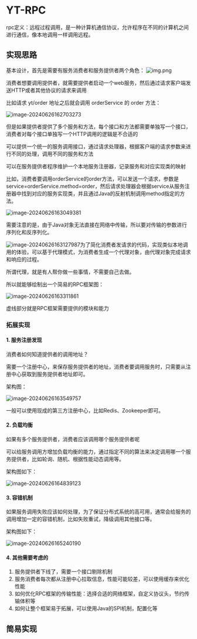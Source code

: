 # YT-RPC

rpc定义：远程过程调用，是一种计算机通信协议，允许程序在不同的计算机之间进行通信，像本地调用一样调用远程。

## 实现思路
基本设计，首先是需要有服务消费者和服务提供者两个角色：
![img.png](assets/img.png)



消费者想要调用提供者，就需要提供者启动一个web服务，然后通过请求客户端发送HTTP或者其他协议的请求来调用

比如请求 yt/order 地址之后就会调用 orderService 的 order 方法：

![image-20240626162703273](assets/image-20240626162703273.png)

但是如果提供者提供了多个服务和方法，每个接口和方法都需要单独写一个接口，消费者对每个接口单独写一个HTTP调用的逻辑是不合适的

可以提供一个统一的服务调用接口，通过请求处理器，根据客户端的请求参数来进行不同的处理，调用不同的服务和方法

可以在服务提供者程序维护一个本地服务注册器，记录服务和对应实现类的映射

比如，消费者要调用orderService的order方法，可以发送一个请求，参数是 service=orderService.method=order，然后请求处理器会根据service从服务注册器中找到对应的服务实现类，并且通过Java的反射机制调用method指定的方法。

![image-20240626163049381](assets/image-20240626163049381.png)

需要注意的是，由于Java对象无法直接在网络中传输，所以要对传输的参数进行序列化和反序列化。

![image-20240626163127987](assets/image-20240626163127987.png)为了简化消费者发请求的代码，实现类似本地调用的体验，可以基于代理模式，为消费者生成一个代理对象，由代理对象完成请求和响应的过程。

所谓代理，就是有人帮你做一些事情，不需要自己去做。

所以就能够绘制出一个简易的RPC框架图：

![image-20240626163311861](assets/image-20240626163311861.png)

虚线部分就是RPC框架需要提供的模块和能力

### 拓展实现

#### 1. 服务注册发现

消费者如何知道提供者的调用地址？

需要一个注册中心，来保存服务提供者的地址，消费者要调用服务时，只需要从注册中心获取到服务提供者地址即可。

架构图：

![image-20240626163549757](assets/image-20240626163549757.png)

一般可以使用现成的第三方注册中心，比如Redis、Zookeeper即可。

#### 2. 负载均衡

如果有多个服务提供者，消费者应该调用哪个服务提供者呢

可以给服务调用方增加负载均衡的能力，通过指定不同的算法来决定调用哪一个服务提供者，比如轮询、随机、根据性能动态调用等。

架构图如下：

![image-20240626164839123](assets/image-20240626164839123.png)

#### 3. 容错机制

如果服务调用失败应该如何处理，为了保证分布式系统的高可用，通常会给服务的调用增加一定的容错机制，比如失败重试，降级调用其他接口等。

架构图如下：

![image-20240626165240190](assets/image-20240626165240190.png)



#### 4. 其他需要考虑的

1. 服务提供者下线了，需要一个接口剔除机制
2. 服务消费者每次都从注册中心拉取信息，性能可能较差，可以使用缓存来优化性能
3. 如何优化RPC框架的传输性能：选择合适的网络框架，自定义协议头，节约传输体积等
4. 如何让整个框架易于拓展，可以使用Java的SPI机制，配置化等

## 简易实现



